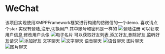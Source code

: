 # WeChat
该项目实现使用XMPPFramework框架进行构建的仿微信的一个demo.
喜欢请点个star
实现有登陆,注册,切换用户.其中账号和密码是一样的
![登陆注册](http://git.oschina.net/uploads/images/2016/0822/142238_02a1d0f3_763071.gif "登陆注册")
可以获取用户信息,修改用户头像
![电子名片](http://git.oschina.net/uploads/images/2016/0822/142604_f9bb625d_763071.gif "电子名片")
可以获取好友列表,添加好友,删除好友,监听好友请求
![添加好友](http://git.oschina.net/uploads/images/2016/0822/142443_41de5c03_763071.gif "添加好友")
文字聊天
![文字聊天](http://git.oschina.net/uploads/images/2016/0822/152127_ef81b49e_763071.gif "文字聊天")
语音聊天
![语音聊天](http://git.oschina.net/uploads/images/2016/0822/152204_4f72320c_763071.gif "语音聊天")
图片聊天
![图片聊天](http://git.oschina.net/uploads/images/2016/0822/152149_70a758f0_763071.gif "图片聊天")

